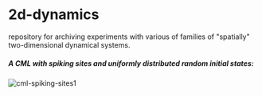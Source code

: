 # 2d-dynamics
repository for archiving experiments with various of families of "spatially" two-dimensional dynamical systems.
##### A CML with spiking sites and uniformly distributed random initial states:

![cml-spiking-sites1](https://github.com/izzortsi/2d-cmls/blob/9c0e8d12ec94487e14899d6fce494b0186b27341/ArrayFire/Convolutional%20Spiking%20Model/spiking_model_random_iconfig.gif "A CML with spiking sites")

